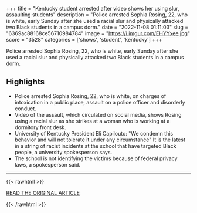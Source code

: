 +++
title = "Kentucky student arrested after video shows her using slur, assaulting students"
description = "Police arrested Sophia Rosing, 22, who is white, early Sunday after she used a racial slur and physically attacked two Black students in a campus dorm."
date = "2022-11-08 01:11:03"
slug = "6369ac88168ce56710984784"
image = "https://i.imgur.com/EHYYxee.jpg"
score = "3528"
categories = ['shows', 'student', 'kentucky']
+++

Police arrested Sophia Rosing, 22, who is white, early Sunday after she used a racial slur and physically attacked two Black students in a campus dorm.

## Highlights

- Police arrested Sophia Rosing, 22, who is white, on charges of intoxication in a public place, assault on a police officer and disorderly conduct.
- Video of the assault, which circulated on social media, shows Rosing using a racial slur as she strikes at a woman who is working at a dormitory front desk.
- University of Kentucky President Eli Capilouto: "We condemn this behavior and will not tolerate it under any circumstance" It is the latest in a string of racist incidents at the school that have targeted Black people, a university spokesperson says.
- The school is not identifying the victims because of federal privacy laws, a spokesperson said.

---

{{< rawhtml >}}
  <p class="article-category">
    <a target="_blank" href="https://www.nbcnews.com/news/us-news/kentucky-student-arrested-video-shows-using-racial-slur-assaulting-stu-rcna55898">READ THE ORIGINAL ARTICLE</a>
  </p>
{{< /rawhtml >}}
